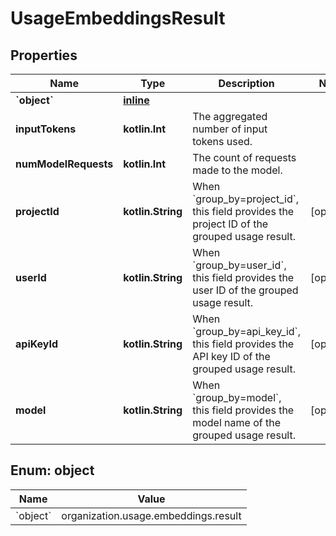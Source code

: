 
# UsageEmbeddingsResult

## Properties
| Name | Type | Description | Notes |
| ------------ | ------------- | ------------- | ------------- |
| **&#x60;object&#x60;** | [**inline**](#&#x60;Object&#x60;) |  |  |
| **inputTokens** | **kotlin.Int** | The aggregated number of input tokens used. |  |
| **numModelRequests** | **kotlin.Int** | The count of requests made to the model. |  |
| **projectId** | **kotlin.String** | When &#x60;group_by&#x3D;project_id&#x60;, this field provides the project ID of the grouped usage result. |  [optional] |
| **userId** | **kotlin.String** | When &#x60;group_by&#x3D;user_id&#x60;, this field provides the user ID of the grouped usage result. |  [optional] |
| **apiKeyId** | **kotlin.String** | When &#x60;group_by&#x3D;api_key_id&#x60;, this field provides the API key ID of the grouped usage result. |  [optional] |
| **model** | **kotlin.String** | When &#x60;group_by&#x3D;model&#x60;, this field provides the model name of the grouped usage result. |  [optional] |


<a id="`Object`"></a>
## Enum: object
| Name | Value |
| ---- | ----- |
| &#x60;object&#x60; | organization.usage.embeddings.result |



